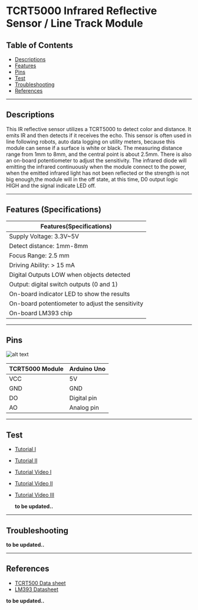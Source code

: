 # TCRT5000 Infrared Reflective Sensor / Line Track Module

## Table of Contents

-   [Descriptions](#descriptions)
-   [Features](#features)
-   [Pins](#pins)
-   [Test](#test-code)
-   [Troubleshooting](#troubleshooting)
-   [References](#references)

---

## Descriptions

This IR reflective sensor utilizes a TCRT5000 to detect color and distance. It emits IR and then detects if it receives the echo. This sensor is often used in line following robots, auto data logging on utility meters, because this module can sense if a surface is white or black.
The measuring distance range from 1mm to 8mm, and the central point is about 2.5mm. There is also an on-board potentiometer to adjust the sensitivity. The infrared diode will emitting the infrared continuously when the module connect to the power, when the emitted infrared light has not been reflected or the strength is not big enough,the module will in the off state, at this time, D0 output logic HIGH and the signal indicate LED off.

---

## Features (Specifications)

| Features(Specifications)                         |
| ------------------------------------------------ |
| Supply Voltage: 3.3V~5V                          |
| Detect distance: 1mm-8mm                         |
| Focus Range: 2.5 mm                              |
| Driving Ability: > 15 mA                         |
| Digital Outputs LOW when objects detected        |
| Output: digital switch outputs (0 and 1)         |
| On-board indicator LED to show the results       |
| On-board potentiometer to adjust the sensitivity |
| On-board LM393 chip                              |

---

## Pins

![alt text](https://bit.ly/3skGuQE 'TCRT5000')

| TCRT5000 Module | Arduino Uno |
| --------------- | ----------- |
| VCC             | 5V          |
| GND             | GND         |
| DO              | Digital pin |
| AO              | Analog pin  |

---

## Test

-   [Tutorial I](https://www.instructables.com/How-to-Use-TCRT5000-IR-Sensor-Module-With-Arduino-/)
-   [Tutorial II](https://bit.ly/3lLsixV)

-   [Tutorial Video I](https://www.youtube.com/watch?v=LuX_ZGIRCzo)
-   [Tutorial Video II](https://www.youtube.com/watch?v=eDKbRlADvA0)
-   [Tutorial Video III](https://youtu.be/ohBGHPFQeuk)

    **to be updated..**

---

## Troubleshooting

**to be updated..**

---

## References

-   [TCRT500 Data sheet](https://bit.ly/397eetu)
-   [LM393 Datasheet](https://bit.ly/2PngwO8)

**to be updated..**

